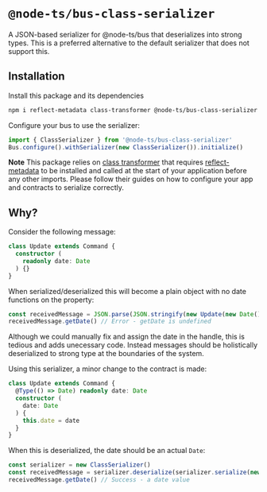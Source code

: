 # `@node-ts/bus-class-serializer`

A JSON-based serializer for @node-ts/bus that deserializes into strong types. This is a preferred alternative to the default serializer that does not support this.

## Installation

Install this package and its dependencies

```sh
npm i reflect-metadata class-transformer @node-ts/bus-class-serializer
```

Configure your bus to use the serializer:

```typescript
import { ClassSerializer } from '@node-ts/bus-class-serializer'
Bus.configure().withSerializer(new ClassSerializer()).initialize()
```

**Note** This package relies on [class transformer](https://www.npmjs.com/package/class-transformer) that requires [reflect-metadata](https://www.npmjs.com/package/reflect-metadata) to be installed and called at the start of your application before any other imports. Please follow their guides on how to configure your app and contracts to serialize correctly.

## Why?

Consider the following message:

```typescript
class Update extends Command {
  constructor (
    readonly date: Date
  ) {}
}
```

When serialized/deserialized this will become a plain object with no date functions on the property:

```typescript
const receivedMessage = JSON.parse(JSON.stringify(new Update(new Date())))
receivedMessage.getDate() // Error - getDate is undefined
```

Although we could manually fix and assign the date in the handle, this is tedious and adds unecessary code. Instead messages should be holistically deserialized to strong type at the boundaries of the system. 

Using this serializer, a minor change to the contract is made:

```typescript
class Update extends Command {
  @Type(() => Date) readonly date: Date
  constructor (
    date: Date
  ) {
    this.date = date
  }
}
```

When this is deserialized, the date should be an actual `Date`:

```typescript
const serializer = new ClassSerializer()
const receivedMessage = serializer.deserialize(serializer.serialize(new Update(new Date())), Update)
receivedMessage.getDate() // Success - a date value
```
